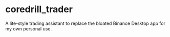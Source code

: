 # coredrill_trader
A lite-style trading assistant to replace the bloated Binance Desktop app for my own personal use.
